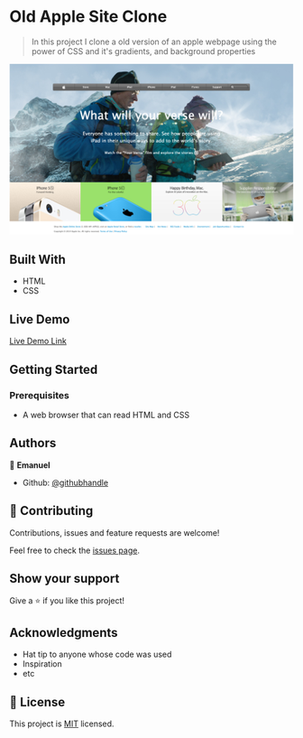 # Old Apple Site Clone

> In this project I clone a old version of an apple webpage using the power of CSS and it's gradients, and background properties

![screenshot](./app_screenshot.png)

## Built With

- HTML
- CSS

## Live Demo

[Live Demo Link](https://rawcdn.githack.com/emasdev/apple-template/93d149f88e0daaa79f6ac2c24227f293136d355a/index.html)

## Getting Started

### Prerequisites

- A web browser that can read HTML and CSS

## Authors

👤 **Emanuel**

- Github: [@githubhandle](https://github.com/emasdev)

## 🤝 Contributing

Contributions, issues and feature requests are welcome!

Feel free to check the [issues page](issues/).

## Show your support

Give a ⭐️ if you like this project!

## Acknowledgments

- Hat tip to anyone whose code was used
- Inspiration
- etc

## 📝 License

This project is [MIT](lic.url) licensed.
